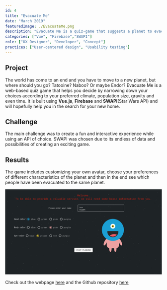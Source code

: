 ```yaml
---
id: 4
title: "Evacuate Me"
date: "March 2019"
featuredImage: ./EvacuateMe.png
description: "Evacuate Me is a quiz-game that suggests a planet to evacuate to based on user input"
categories: ["Vue", "Firebase","SWAPI"]
role: ["UX Designer", "Developer", "Concept"]
practices: ["User-centered design", "Usability testing"]
---
```


## Project
The world has come to an end and you have to move to a new planet, but where should you go? Tatooine? Naboo? Or maybe Endor? Evacuate Me is a web-based quiz game that helps you decide by narrowing down your choices according to your preferred climate, population size, gravity and even time. It is built using **Vue.js**, **Firebase** and **SWAPI**(Star Wars API) and will hopefully help you in the search for your new home.
## Challenge
The main challenge was to create a fun and interactive experience while using an API of choice. SWAPI was chosen due to its endless of data and possibilities of creating an exciting game. 
## Results 
The game includes customizing your own avatar, choose your preferences of different characteristics of the planet and then in the end see which people have been evacuated to the same planet.

![Create Avatar](./createavatar.png)

Check out the webpage [here](https://evacuate-me-d8a07.firebaseapp.com/) and the Github repository [here](https://github.com/lindacnatt/Evacuate-Me)




